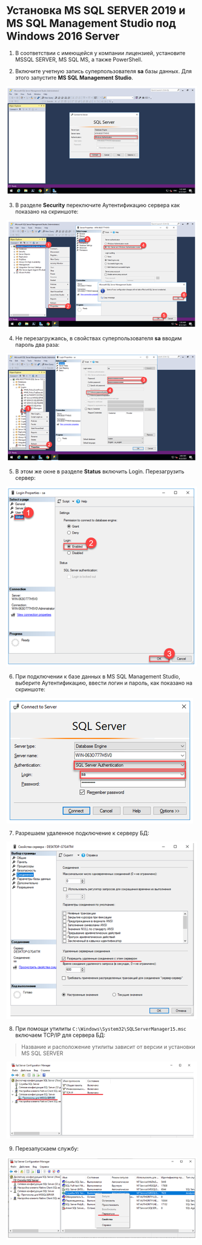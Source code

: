 # Установка MS SQL SERVER 2019 и MS SQL Management Studio под Windows 2016 Server

1. В соответствии с имеющейся у компании лицензией, установите MSSQL SERVER, MS SQL MS, а также PowerShell.

2. Включите учетную запись суперпользователя **sa** базы данных. Для этого запустите **MS SQL Management Studio**. 

![](../../resources/install/windows/mssql-ms.PNG)

3. В разделе **Security** переключите Аутентификацию сервера как показано на скриншоте:

![](../../resources/install/windows/mssql-ms-auth.PNG)

4. Не перезагружаясь, в свойствах суперпользователя **sa** вводим пароль два раза:

![](../../resources/install/windows/mssql-ms-password.PNG)

5. В этом же окне в разделе **Status** включить Login. Перезагрузить сервер:

![](../../resources/install/windows/mssql-ms-status.PNG)

6. При подключении к базе данных в MS SQL Management Studio, выберите Аутентификацию, ввести логин и пароль, как показано на скриншоте:

![](../../resources/install/windows/mssql-ms-loginpw.PNG)

7. Разрешаем удаленное подключение к серверу БД:

![](../../resources/install/windows/mssql-ms-remconnect.PNG)

8. При помощи утилиты `C:\Windows\System32\SQLServerManager15.msc` включаем TCP/IP для сервера БД:

> Название и расположение утилиты зависит от версии и установки MS SQL SERVER

![](../../resources/install/windows/mssql-ms-tcpip.PNG)

9. Перезапускаем службу:

![](../../resources/install/windows/mssql-restart.PNG)